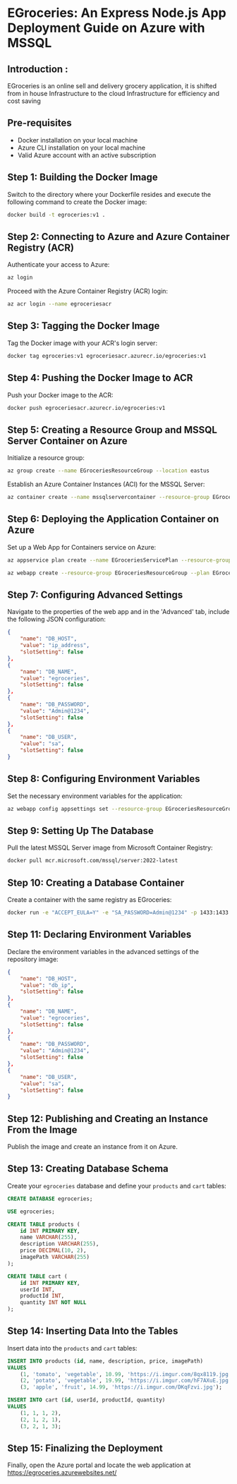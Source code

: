 # EGroceries: An Express Node.js App Deployment Guide on Azure with MSSQL
## Introduction : 
EGroceries is an online sell and delivery grocery application, it is shifted from in house Infrastructure to the cloud Infrastructure for efficiency and cost saving

## Pre-requisites

- Docker installation on your local machine
- Azure CLI installation on your local machine
- Valid Azure account with an active subscription

## Step 1: Building the Docker Image

Switch to the directory where your Dockerfile resides and execute the following command to create the Docker image:

```bash
docker build -t egroceries:v1 .
```

## Step 2: Connecting to Azure and Azure Container Registry (ACR)

Authenticate your access to Azure:

```bash
az login
```

Proceed with the Azure Container Registry (ACR) login:

```bash
az acr login --name egroceriesacr
```

## Step 3: Tagging the Docker Image

Tag the Docker image with your ACR's login server:

```bash
docker tag egroceries:v1 egroceriesacr.azurecr.io/egroceries:v1
```

## Step 4: Pushing the Docker Image to ACR

Push your Docker image to the ACR:

```bash
docker push egroceriesacr.azurecr.io/egroceries:v1
```

## Step 5: Creating a Resource Group and MSSQL Server Container on Azure

Initialize a resource group:

```bash
az group create --name EGroceriesResourceGroup --location eastus
```

Establish an Azure Container Instances (ACI) for the MSSQL Server:

```bash
az container create --name mssqlservercontainer --resource-group EGroceriesResourceGroup --image mcr.microsoft.com/mssql/server:2022-latest --ip-address Public --ports 1433 --cpu 2 --memory 4 --environment-variables ACCEPT_EULA=Y SA_PASSWORD=Admin@1234
```

## Step 6: Deploying the Application Container on Azure

Set up a Web App for Containers service on Azure:

```bash
az appservice plan create --name EGroceriesServicePlan --resource-group EGroceriesResourceGroup --sku B1 --is-linux

az webapp create --resource-group EGroceriesResourceGroup --plan EGroceriesServicePlan --name egroceriesapp --deployment-container-image-name egroceriesacr.azurecr.io/egroceries:v1
```

## Step 7: Configuring Advanced Settings 

Navigate to the properties of the web app and in the 'Advanced' tab, include the following JSON configuration:

```json
{
    "name": "DB_HOST",
    "value": "ip_address",
    "slotSetting": false
},
{
    "name": "DB_NAME",
    "value": "egroceries",
    "slotSetting": false
},
{
    "name": "DB_PASSWORD",
    "value": "Admin@1234",
    "slotSetting": false
},
{
    "name": "DB_USER",
    "value": "sa",
    "slotSetting": false
}
```

## Step 8: Configuring Environment Variables

Set the necessary environment variables for the application:

```bash
az webapp config appsettings set --resource-group EGroceriesResourceGroup --name egroceriesapp --settings DB_HOST=ip_address DB_NAME=egroceries DB_PASSWORD=Admin@1234 DB_USER=sa
```

## Step 9: Setting Up The Database

Pull the latest MSSQL Server image from Microsoft Container Registry:

```bash
docker pull mcr.microsoft.com/mssql/server:2022-latest
```

## Step 10: Creating a Database Container

Create a container with the same registry as EGroceries:

```bash
docker run -e "ACCEPT_EULA=Y" -e "SA_PASSWORD=Admin@1234" -p 1433:1433 --name mssqlserver -d mcr.microsoft.com/mssql/server:2022-latest
```

## Step 11: Declaring Environment Variables

Declare the environment variables in the advanced settings of the repository image:

```json
{
    "name": "DB_HOST",
    "value": "db_ip",
    "slotSetting": false
}, 
{
    "name": "DB_NAME",
    "value": "egroceries",
    "slotSetting": false
}, 
{
    "name": "DB_PASSWORD",
    "value": "Admin@1234",
    "slotSetting": false
}, 
{
    "name": "DB_USER",
    "value": "sa",
    "slotSetting": false
}
```

## Step 12: Publishing and Creating an Instance From the Image

Publish the image and create an instance from it on Azure. 

## Step 13: Creating Database Schema

Create your `egroceries` database and define your `products` and `cart` tables:

```sql
CREATE DATABASE egroceries;

USE egroceries;

CREATE TABLE products (
    id INT PRIMARY KEY,
    name VARCHAR(255),
    description VARCHAR(255),
    price DECIMAL(10, 2),
    imagePath VARCHAR(255)
);

CREATE TABLE cart (
    id INT PRIMARY KEY,
    userId INT,
    productId INT,
    quantity INT NOT NULL
);
```

## Step 14: Inserting Data Into the Tables

Insert data into the `products` and `cart` tables:

```sql
INSERT INTO products (id, name, description, price, imagePath)
VALUES
    (1, 'tomato', 'vegetable', 10.99, 'https://i.imgur.com/8qx8119.jpg'),
    (2, 'potato', 'vegetable', 19.99, 'https://i.imgur.com/hF7AXuE.jpg'),
    (3, 'apple', 'fruit', 14.99, 'https://i.imgur.com/DKqFzvi.jpg');

INSERT INTO cart (id, userId, productId, quantity)
VALUES
    (1, 1, 1, 2),
    (2, 1, 2, 1),
    (3, 2, 1, 3);
```

## Step 15: Finalizing the Deployment

Finally, open the Azure portal and locate the web application at https://egroceries.azurewebsites.net/
